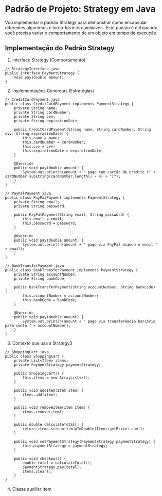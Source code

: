 # Padrão de Projeto: Strategy em Java
Vou implementar o padrão Strategy para demonstrar como encapsular diferentes algoritmos e torná-los intercambiáveis. Este padrão é útil quando você precisa variar o comportamento de um objeto em tempo de execução.

## Implementação do Padrão Strategy

1.  Interface Strategy (Comportamento)
```
// StrategyInterface.java
public interface PaymentStrategy {
    void pay(double amount);
}
```
2. Implementações Concretas (Estratégias)
```
// CreditCardPayment.java
public class CreditCardPayment implements PaymentStrategy {
    private String name;
    private String cardNumber;
    private String cvv;
    private String expirationDate;
    
    public CreditCardPayment(String name, String cardNumber, String cvv, String expirationDate) {
        this.name = name;
        this.cardNumber = cardNumber;
        this.cvv = cvv;
        this.expirationDate = expirationDate;
    }
    
    @Override
    public void pay(double amount) {
        System.out.println(amount + " pago com cartão de crédito (" + cardNumber.substring(cardNumber.length() - 4) + ")");
    }
}
```
```
// PayPalPayment.java
public class PayPalPayment implements PaymentStrategy {
    private String email;
    private String password;
    
    public PayPalPayment(String email, String password) {
        this.email = email;
        this.password = password;
    }
    
    @Override
    public void pay(double amount) {
        System.out.println(amount + " pago via PayPal usando o email " + email);
    }
}
```
```
// BankTransferPayment.java
public class BankTransferPayment implements PaymentStrategy {
    private String accountNumber;
    private String bankCode;
    
    public BankTransferPayment(String accountNumber, String bankCode) {
        this.accountNumber = accountNumber;
        this.bankCode = bankCode;
    }
    
    @Override
    public void pay(double amount) {
        System.out.println(amount + " pago via transferência bancária para conta " + accountNumber);
    }
}
```
3. Contexto que usa a Strategy3
```
// ShoppingCart.java
public class ShoppingCart {
    private List<Item> items;
    private PaymentStrategy paymentStrategy;
    
    public ShoppingCart() {
        this.items = new ArrayList<>();
    }
    
    public void addItem(Item item) {
        items.add(item);
    }
    
    public void removeItem(Item item) {
        items.remove(item);
    }
    
    public double calculateTotal() {
        return items.stream().mapToDouble(Item::getPrice).sum();
    }
    
    public void setPaymentStrategy(PaymentStrategy paymentStrategy) {
        this.paymentStrategy = paymentStrategy;
    }
    
    public void checkout() {
        double total = calculateTotal();
        paymentStrategy.pay(total);
        items.clear();
    }
}
```
4. Classe auxiliar Item
